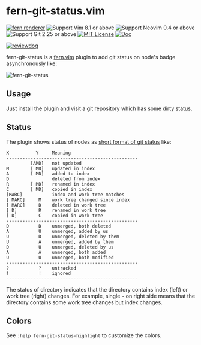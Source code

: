 # fern-git-status.vim

[![fern renderer](https://img.shields.io/badge/🌿%20fern-plugin-yellowgreen)](https://github.com/lambdalisue/fern.vim)
![Support Vim 8.1 or above](https://img.shields.io/badge/support-Vim%208.1%20or%20above-yellowgreen.svg)
![Support Neovim 0.4 or above](https://img.shields.io/badge/support-Neovim%200.4%20or%20above-yellowgreen.svg)
![Support Git 2.25 or above](https://img.shields.io/badge/support-Git%202.25%20or%20above-green.svg)
[![MIT License](https://img.shields.io/badge/license-MIT-blue.svg)](LICENSE)
[![Doc](https://img.shields.io/badge/doc-%3Ah%20fern--git--status-orange.svg)](doc/fern-git-status.txt)

[![reviewdog](https://github.com/lambdalisue/fern-git-status.vim/workflows/reviewdog/badge.svg)](https://github.com/lambdalisue/fern-git-status.vim/actions?query=workflow%3Areviewdog)

fern-git-status is a [fern.vim][] plugin to add git status on node's badge asynchronously like:

![fern-git-status](https://user-images.githubusercontent.com/546312/89777703-2483cd80-db47-11ea-84dc-7690d2996d89.png)

[fern.vim]: https://github.com/lambdalisue/fern.vim

## Usage

Just install the plugin and visit a git repository which has some dirty status.

## Status

The plugin shows status of nodes as [short format of git status](https://git-scm.com/docs/git-status#_short_format) like:

```
X          Y     Meaning
-------------------------------------------------
         [AMD]   not updated
M        [ MD]   updated in index
A        [ MD]   added to index
D                deleted from index
R        [ MD]   renamed in index
C        [ MD]   copied in index
[MARC]           index and work tree matches
[ MARC]     M    work tree changed since index
[ MARC]     D    deleted in work tree
[ D]        R    renamed in work tree
[ D]        C    copied in work tree
-------------------------------------------------
D           D    unmerged, both deleted
A           U    unmerged, added by us
U           D    unmerged, deleted by them
U           A    unmerged, added by them
D           U    unmerged, deleted by us
A           A    unmerged, both added
U           U    unmerged, both modified
-------------------------------------------------
?           ?    untracked
!           !    ignored
-------------------------------------------------
```

The status of directory indicates that the directory contains index (left) or work tree (right) changes.
For example, single `-` on right side means that the directory contains some work tree changes but index changes.

## Colors

See `:help fern-git-status-highlight` to customize the colors.
